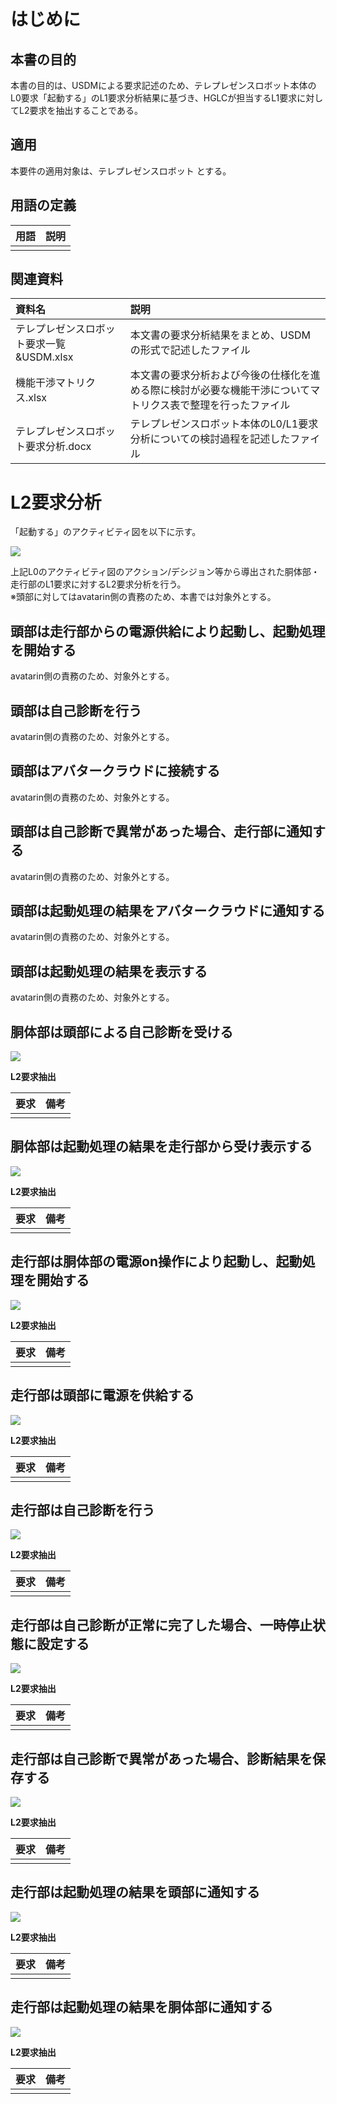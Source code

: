 # はじめに

## 本書の目的

本書の目的は、USDMによる要求記述のため、テレプレゼンスロボット本体のL0要求「起動する」のL1要求分析結果に基づき、HGLCが担当するL1要求に対してL2要求を抽出することである。

## 適用

本要件の適用対象は、テレプレゼンスロボット とする。

## 用語の定義

|用語|説明|
|:---|:---|
|||

## 関連資料

|資料名|説明|
|:---|:---|
|テレプレゼンスロボット要求一覧&USDM.xlsx|本文書の要求分析結果をまとめ、USDMの形式で記述したファイル|
|機能干渉マトリクス.xlsx|本文書の要求分析および今後の仕様化を進める際に検討が必要な機能干渉についてマトリクス表で整理を行ったファイル|
|テレプレゼンスロボット要求分析.docx|テレプレゼンスロボット本体のL0/L1要求分析についての検討過程を記述したファイル|


<div style="page-break-before:always"></div>

# L2要求分析

「起動する」のアクティビティ図を以下に示す。

![](.images/activity/power_on.png)

上記L0のアクティビティ図のアクション/デシジョン等から導出された胴体部・走行部のL1要求に対するL2要求分析を行う。  
※頭部に対してはavatarin側の責務のため、本書では対象外とする。

<div style="page-break-before:always"></div>

## 頭部は走行部からの電源供給により起動し、起動処理を開始する

avatarin側の責務のため、対象外とする。

<div style="page-break-before:always"></div>

## 頭部は自己診断を行う

avatarin側の責務のため、対象外とする。

<div style="page-break-before:always"></div>

## 頭部はアバタークラウドに接続する

avatarin側の責務のため、対象外とする。

<div style="page-break-before:always"></div>

## 頭部は自己診断で異常があった場合、走行部に通知する

avatarin側の責務のため、対象外とする。

<div style="page-break-before:always"></div>

## 頭部は起動処理の結果をアバタークラウドに通知する

avatarin側の責務のため、対象外とする。

<div style="page-break-before:always"></div>

## 頭部は起動処理の結果を表示する

avatarin側の責務のため、対象外とする。

<div style="page-break-before:always"></div>

## 胴体部は頭部による自己診断を受ける

![](.images/activity/power_on/body-act01.png)

**L2要求抽出**

|要求|備考|
|:---|:---|
|||

<div style="page-break-before:always"></div>

## 胴体部は起動処理の結果を走行部から受け表示する

![](.images/activity/power_on/act01.png)


**L2要求抽出**

|要求|備考|
|:---|:---|
|||

<div style="page-break-before:always"></div>

## 走行部は胴体部の電源on操作により起動し、起動処理を開始する

![](.images/activity/power_on/act02.png)

**L2要求抽出**

|要求|備考|
|:---|:---|
|||


<div style="page-break-before:always"></div>

## 走行部は頭部に電源を供給する

![](.images/activity/power_on/act03.png)


**L2要求抽出**

|要求|備考|
|:---|:---|
|||

<div style="page-break-before:always"></div>

## 走行部は自己診断を行う

![](.images/activity/power_on/act03.png)


**L2要求抽出**

|要求|備考|
|:---|:---|
|||

<div style="page-break-before:always"></div>

## 走行部は自己診断が正常に完了した場合、一時停止状態に設定する

![](.images/activity/power_on/act03.png)


**L2要求抽出**

|要求|備考|
|:---|:---|
|||

<div style="page-break-before:always"></div>

## 走行部は自己診断で異常があった場合、診断結果を保存する

![](.images/activity/power_on/act03.png)


**L2要求抽出**

|要求|備考|
|:---|:---|
|||

<div style="page-break-before:always"></div>

## 走行部は起動処理の結果を頭部に通知する

![](.images/activity/power_on/act03.png)


**L2要求抽出**

|要求|備考|
|:---|:---|
|||

<div style="page-break-before:always"></div>

## 走行部は起動処理の結果を胴体部に通知する

![](.images/activity/power_on/act03.png)


**L2要求抽出**

|要求|備考|
|:---|:---|
|||